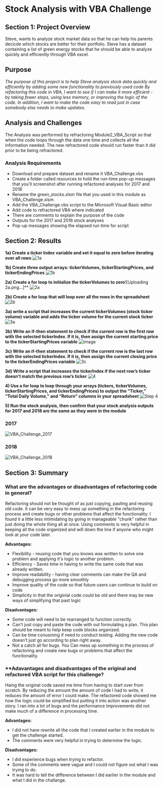 # Stock Analysis with VBA Challenge

## Section 1: Project Overview

Steve, wants to analyze stock market data so that he can help his parents decicde which stocks are better for their portfolio. Steve has a dataset containing a list of green energy stocks that he should be able to analyze quickly and efficiently through VBA excel. 

## Purpose 
*The purpose of this project is to help Steve analysis stock data quickly and efficiently by adding some new functionality to previously used code  By refactoring this code in VBA, I want to see if I can make it more efficient - by taking fewer steps, using less memory, or improving the logic of the code.  In addition, I want to make the code easy to read just in case somebody else needs to make updates.*

## Analysis and Challenges
The Analysis was performed by refractoring Module2_VBA_Script so that when the code loops through the data one time and collects all the information needed. The new refractored code should run faster than it did prior to be being refractored. 

### Analysis Requirements

- Download and prepare dataset and rename it VBA_Challenge.vbs
- Create a folder called resources to hold the run-time pop-up messages that you’ll screenshot after running refactored analyses for 2017 and 2018
- Rename the green_stocks.xlsm file that you used in this module as VBA_Challenge.xlsm
- Add the VBA_Challenge.vbs script to the Microsoft Visual Basic editor
- Add code to refractored VBA where indicated
- There are comments to explain the purpose of the code
- Outputs for the 2017 and 2018 stock analyses
- Pop-up messages showing the elapsed run time for script

## Section 2: Results

**1a) Create a ticker Index variable and set it equal to zero before iterating over all rows**
![1a](https://user-images.githubusercontent.com/36451701/116830468-570fa380-ab78-11eb-809f-01c711581e3a.png)

**1b) Create three output arrays: tickerVolumes, tickerStartingPrices, and tickerEndingPrices**
![1b](https://user-images.githubusercontent.com/36451701/116830575-43187180-ab79-11eb-94db-b9cc3e3f7786.png)

**2a) Create a for loop to initialize the tickerVolumes to zero**![Uploading 2a.png…]**
![2a](https://user-images.githubusercontent.com/36451701/116830616-807cff00-ab79-11eb-9144-ae5b12f24f9f.png)

**2b) Create a for loop that will loop over all the rows in the spreadsheet**
![2b](https://user-images.githubusercontent.com/36451701/116830895-698adc80-ab7a-11eb-99da-923d15a26190.png)

**3a) write a script that increases the current tickerVolumes (stock ticker volume) variable and adds the ticker volume for the current stock ticker**
![3a](https://user-images.githubusercontent.com/36451701/116830923-8c1cf580-ab7a-11eb-9168-c17116c30f0f.png)

**3b) Write an if-then statement to check if the current row is the first row with the selected tickerIndex. If it is, then assign the current starting price to the tickerStartingPrices variable**
![image](https://user-images.githubusercontent.com/36451701/116830942-a7880080-ab7a-11eb-807e-764b57cce9e3.png)

**3c) Write an if-then statement to check if the current row is the last row with the selected tickerIndex. If it is, then assign the current closing price to the tickerEndingPrices variable**
![3c](https://user-images.githubusercontent.com/36451701/116830978-d00ffa80-ab7a-11eb-9eea-3a3966f7e568.png)

**3d) Write a script that increases the tickerIndex if the next row’s ticker doesn’t match the previous row’s ticker**
![4](https://user-images.githubusercontent.com/36451701/116831067-401e8080-ab7b-11eb-9439-36b42ff0bffe.png)

**4) Use a for loop to loop through your arrays (tickers, tickerVolumes, tickerStartingPrices, and tickerEndingPrices) to output the “Ticker,” “Total Daily Volume,” and “Return” columns in your spreadsheet**
![Step 4](https://user-images.githubusercontent.com/36451701/116831184-cd61d500-ab7b-11eb-9d5d-38c404db1fb7.png)

**5) Run the stock analysis, then confirm that your stock analysis outputs for 2017 and 2018 are the same as they were in the module**

### 2017
![VBA_Challenge_2017](https://user-images.githubusercontent.com/36451701/116831624-89240400-ab7e-11eb-811c-0c28129eea9e.png)

### 2018
![VBA_Challenge_2018](https://user-images.githubusercontent.com/36451701/116831647-9e009780-ab7e-11eb-98ea-80c4c19fbb95.png)


## Section 3: Summary

### **What are the advantages or disadvantages of refactoring code in general?**

Refactoring should not be thought of as just copying, pasting and reusing old code.  It can be very easy to mess up something in the refactoring process and create bugs or other problems that affect the functionality.  I found it a little less intimidating by going in manageable "chunk" rather than just doing the whole thing all at once.  Using comments is very helpful in keeping all the code organized and will down the line if anyone who might look at your code later.

**Advantages:**
- Flexibility - reusing code that you knows was written to solve one problem and applying it's logic to another problem. 
- Efficiency - Saves time in having to write the same code that was already written.
- Improve readability - having clear comments can make the QA and debugging process go more smoothly 
- Improve quality of the code so that future users can continue to build on code 
- Simplicity in that the originial code could be old and there may be new ways of simplifying that past logic

**Disadvantages:**
- Some code will need to be rearranged to function correctly. 
- Can't just copy and paste the code with out formulating a plan. This plan should be meant to help keep code blocks organized.
- Can be time conusming if need to conduct testing.  Adding the new code doesn't just go according to plan right away. 
- Not a catch all for bugs.  You Can mess up something in the process of refactoring and create new bugs or problems that affect the functionality. 

### **Adavantages and disadvantages of the original and refactored VBA script for this challenge?

Haing the original code saved me time from having to start over from scratch.  By reducing the amount the amount of code I had to write, it reduces the amount of error I could make.  The refactored code showed me how the logic could be simplified but putting it into action was another story. I ran into a lot of bugs and the performance improvements did not make much of a difference in processing time. 

**Advantages:**
- I did not have rewrite all the code that I created earlier in the module to get the challenge started. 
- The comments were very helpful in trying to determine the logic.

**Disadvantages:**
- I did experience bugs when trying to refactor.
- Some of the comments were vague and I could not figure out what I was trying to do. 
- It was hard to tell the difference between I did earlier in the module and what I did in the challange. 






































